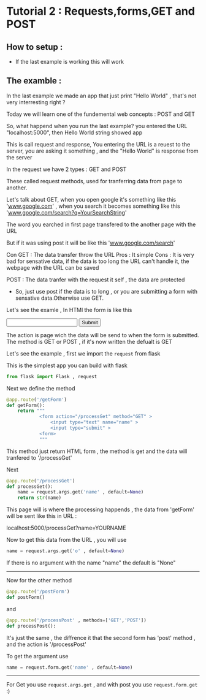# Tutorial 2 : Requests,forms,GET and POST

## How to setup : 

- If the last example is working this will work

## The examble :

In the last example we made an app that just print "Hello World" , that's not very interresting right ?

Today we will learn one of the fundemental web concepts : POST and GET

So, what happend when you run the last example? you entered the URL "localhost:5000", then Hello World string showed app 

This is call request and response, You entering the URL is a reuest to the server, you are asking it something , and the "Hello World" is response from the server 

In the request we have 2 types : GET and POST 

These called request methods, used for tranferring data from page to another.

Let's talk about GET, when you open google it's something like this 'www.google.com' , when you search it becomes something like this 'www.google.com/search?q=YourSearchString' 

The word you earched in first page transfered to the another page with the URL 

But if it was using post it will be like this 'www.google.com/search' 

Con
GET : The data transfer throw the URL 
Pros : It simple
Cons : It is very bad for sensative data, if the data is too long the URL can't handle it, the webpage with the URL can be saved

POST : The data tranfer with the request it self , the data are protected 

* So, just use post if the data is to long , or you are submitting a form with sensative data.Otherwise use GET.

Let's see the examle , In HTMl the form is like this 

<form method="" action="" >
  <input name="name" type="text" >
  <input type="submit" >
</form>

The action is page wich the data will be send to when the form is submitted.
The method is GET or POST , if it's now written the defualt is GET 

Let's see the example , first we import the `request` from flask

This is the simplest app you can build with flask 

```python
from flask import Flask , request
``` 

Next we define the method 

```python
@app.route('/getForm')
def getForm():
    return """ 
            <form action="/processGet" method="GET" >
                <input type="text" name="name" >
                <input type="submit" >
            <form>
            """
``` 

This method just return HTML form , the method is get and the data will tranfered to '/processGet'

Next 

```python
@app.route('/processGet')
def processGet():
    name = request.args.get('name' , default=None) 
    return str(name)
```

This page will is where the processing happends , the data from 'getForm' will be sent like this in URL :

localhost:5000/processGet?name=YOURNAME 

Now to get this data from the URL , you will use

```python
name = request.args.get('o' , default=None)
```

If there is no argument with the name "name" the default is "None" 

------------------------

Now for the other method 

```python
@app.route('/postForm')
def postForm()
```
and 
```python
@app.route('/processPost' , methods=['GET','POST'])
def processPost():
```

It's just the same , the diffrence it that the second form has 'post' method , and the action is '/processPost'

To get the argument use 
```python
name = request.form.get('name' , default=None) 
```

-----------------------

For Get you use `request.args.get` , and with post you use `request.form.get` :)


